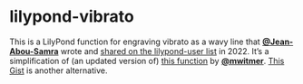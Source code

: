# lilypond-vibrato

This is a LilyPond function for engraving vibrato as a wavy line that [**@Jean-Abou-Samra**](https://github.com/Jean-Abou-Samra) wrote and [shared on the lilypond-user list](https://lists.gnu.org/archive/html/lilypond-user/2022-01/msg00205.html) in 2022. It’s a simplification of (an updated version of) [this function](https://github.com/mwitmer/LyUtil/blob/master/ly/expressive_markings/vibrato.ly) by [**@mwitmer**](https://github.com/mwitmer). [This Gist](https://gist.github.com/grammaton/437fae5990cbabaa2c3c52927969f9c8) is another alternative.
